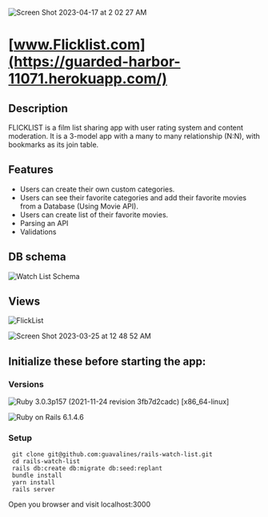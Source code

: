 ![Screen Shot 2023-04-17 at 2 02 27 AM](https://user-images.githubusercontent.com/100665876/232438415-dcc4d17f-2eef-468f-b466-ef309c69fbc3.jpeg)

# [www.Flicklist.com](https://guarded-harbor-11071.herokuapp.com/)

## Description
FLICKLIST is a film list sharing app with user rating system and content moderation. It is a 3-model app with a many to many relationship (N:N), with bookmarks as its join table.

## Features

- Users can create their own custom categories.
- Users can see their favorite categories and add their favorite movies from a Database (Using Movie API).
- Users can create list of their favorite movies.
- Parsing an API
- Validations

## DB schema
![Watch List Schema](https://user-images.githubusercontent.com/100665876/210877301-71272343-532e-42f7-8449-1af1b1e182fe.jpeg)

## Views
![FlickList](https://user-images.githubusercontent.com/100665876/227837603-df7d6b80-291f-4584-abdc-f3ba18d3d456.jpeg)

![Screen Shot 2023-03-25 at 12 48 52 AM](https://user-images.githubusercontent.com/100665876/227704876-b34c65bd-820b-477b-86eb-0233b898683a.jpeg)


## Initialize these before starting the app:

### Versions


![Ruby](https://img.shields.io/badge/Ruby-CC342D?style=for-the-badge&logo=ruby&logoColor=white) 3.0.3p157 (2021-11-24 revision 3fb7d2cadc) [x86_64-linux]

![Ruby on Rails](https://img.shields.io/badge/Ruby_on_Rails-CC0000?style=for-the-badge&logo=ruby-on-rails&logoColor=white) 6.1.4.6

### Setup

```
 git clone git@github.com:guavalines/rails-watch-list.git
 cd rails-watch-list
 rails db:create db:migrate db:seed:replant
 bundle install
 yarn install
 rails server
```

Open you browser and visit localhost:3000
